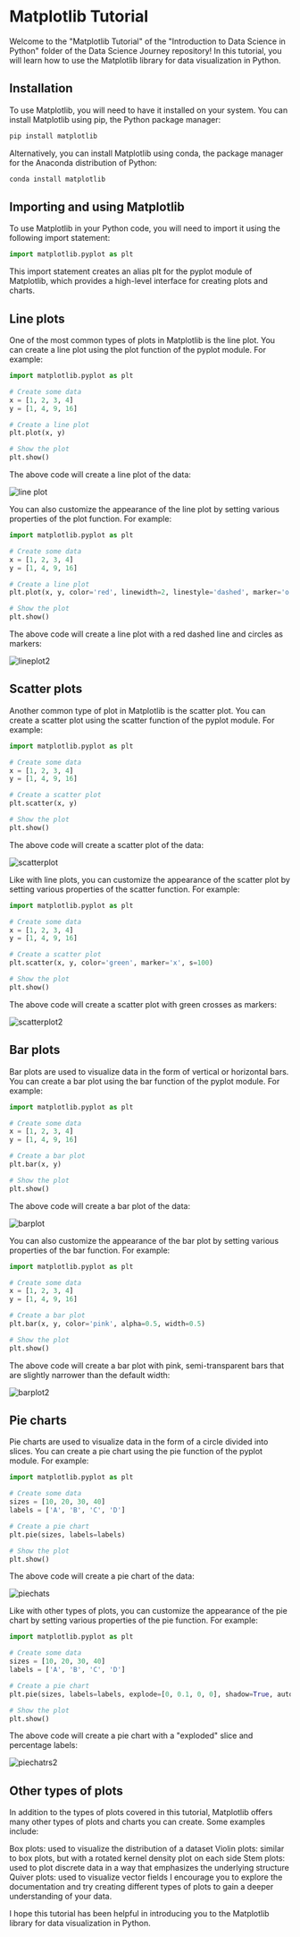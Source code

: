 # Matplotlib Tutorial

Welcome to the "Matplotlib Tutorial" of the "Introduction to Data Science in Python" folder of the Data Science Journey repository! In this tutorial, you will learn how to use the Matplotlib library for data visualization in Python.

## Installation
To use Matplotlib, you will need to have it installed on your system. You can install Matplotlib using pip, the Python package manager:

```Python
pip install matplotlib
```

Alternatively, you can install Matplotlib using conda, the package manager for the Anaconda distribution of Python:

```Python
conda install matplotlib
```

## Importing and using Matplotlib

To use Matplotlib in your Python code, you will need to import it using the following import statement:

```Python
import matplotlib.pyplot as plt
```

This import statement creates an alias plt for the pyplot module of Matplotlib, which provides a high-level interface for creating plots and charts.


## Line plots

One of the most common types of plots in Matplotlib is the line plot. You can create a line plot using the plot function of the pyplot module. For example:

```Python
import matplotlib.pyplot as plt

# Create some data
x = [1, 2, 3, 4]
y = [1, 4, 9, 16]

# Create a line plot
plt.plot(x, y)

# Show the plot
plt.show()
```


The above code will create a line plot of the data:

![line plot](https://user-images.githubusercontent.com/63750425/210167110-f00eb6e5-a089-48a5-ada3-4da3eb14e8a1.png)

You can also customize the appearance of the line plot by setting various properties of the plot function. For example:

```Python
import matplotlib.pyplot as plt

# Create some data
x = [1, 2, 3, 4]
y = [1, 4, 9, 16]

# Create a line plot
plt.plot(x, y, color='red', linewidth=2, linestyle='dashed', marker='o', markersize=8)

# Show the plot
plt.show()

```
The above code will create a line plot with a red dashed line and circles as markers:

![lineplot2](https://user-images.githubusercontent.com/63750425/210167114-96b41534-ac7c-4d4f-b400-7de5e0335645.png)


## Scatter plots

Another common type of plot in Matplotlib is the scatter plot. You can create a scatter plot using the scatter function of the pyplot module. For example:


```Python
import matplotlib.pyplot as plt

# Create some data
x = [1, 2, 3, 4]
y = [1, 4, 9, 16]

# Create a scatter plot
plt.scatter(x, y)

# Show the plot
plt.show()
```


The above code will create a scatter plot of the data:


![scatterplot](https://user-images.githubusercontent.com/63750425/210167118-253d368f-ff14-4dc5-828d-61f1fb7caa0b.png)



Like with line plots, you can customize the appearance of the scatter plot by setting various properties of the scatter function. For example:


```Python
import matplotlib.pyplot as plt

# Create some data
x = [1, 2, 3, 4]
y = [1, 4, 9, 16]

# Create a scatter plot
plt.scatter(x, y, color='green', marker='x', s=100)

# Show the plot
plt.show()
```



The above code will create a scatter plot with green crosses as markers:


![scatterplot2](https://user-images.githubusercontent.com/63750425/210167120-3fedbca3-c3f0-4797-a1a3-4707438347f5.png)


## Bar plots
Bar plots are used to visualize data in the form of vertical or horizontal bars. You can create a bar plot using the bar function of the pyplot module. For example:


```Python
import matplotlib.pyplot as plt

# Create some data
x = [1, 2, 3, 4]
y = [1, 4, 9, 16]

# Create a bar plot
plt.bar(x, y)

# Show the plot
plt.show()
```


The above code will create a bar plot of the data:

![barplot](https://user-images.githubusercontent.com/63750425/210167123-1dcb5faf-e726-4c48-bd48-ad7f3aac0e1b.png)


You can also customize the appearance of the bar plot by setting various properties of the bar function. For example:


```Python
import matplotlib.pyplot as plt

# Create some data
x = [1, 2, 3, 4]
y = [1, 4, 9, 16]

# Create a bar plot
plt.bar(x, y, color='pink', alpha=0.5, width=0.5)

# Show the plot
plt.show()
```


The above code will create a bar plot with pink, semi-transparent bars that are slightly narrower than the default width:

![barplot2](https://user-images.githubusercontent.com/63750425/210167128-f4547f12-3675-4fff-abe9-14d666bfb045.png)


## Pie charts
Pie charts are used to visualize data in the form of a circle divided into slices. You can create a pie chart using the pie function of the pyplot module. For example:


```Python
import matplotlib.pyplot as plt

# Create some data
sizes = [10, 20, 30, 40]
labels = ['A', 'B', 'C', 'D']

# Create a pie chart
plt.pie(sizes, labels=labels)

# Show the plot
plt.show()
```



The above code will create a pie chart of the data:

![piechats](https://user-images.githubusercontent.com/63750425/210167131-7519e41f-f6d2-4e90-8541-0d2eaeacb79f.png)

Like with other types of plots, you can customize the appearance of the pie chart by setting various properties of the pie function. For example:

```Python
import matplotlib.pyplot as plt

# Create some data
sizes = [10, 20, 30, 40]
labels = ['A', 'B', 'C', 'D']

# Create a pie chart
plt.pie(sizes, labels=labels, explode=[0, 0.1, 0, 0], shadow=True, autopct='%1.1f%%')

# Show the plot
plt.show()
```

The above code will create a pie chart with a "exploded" slice and percentage labels:

![piechatrs2](https://user-images.githubusercontent.com/63750425/210167134-50556285-221a-41bf-9dd1-f4b5db054936.png)



## Other types of plots
In addition to the types of plots covered in this tutorial, Matplotlib offers many other types of plots and charts you can create. Some examples include:

Box plots: used to visualize the distribution of a dataset
Violin plots: similar to box plots, but with a rotated kernel density plot on each side
Stem plots: used to plot discrete data in a way that emphasizes the underlying structure
Quiver plots: used to visualize vector fields
I encourage you to explore the documentation and try creating different types of plots to gain a deeper understanding of your data.

I hope this tutorial has been helpful in introducing you to the Matplotlib library for data visualization in Python.



